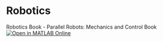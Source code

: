 # Robotics 

Robotics Book - Parallel Robots: Mechanics and Control Book
[![Open in MATLAB Online](https://www.mathworks.com/images/responsive/global/open-in-matlab-online.svg)](https://matlab.mathworks.com/open/github/v1?repo=https://github.com/aras-labs/Robotics&project=MY_REPO.prj)
